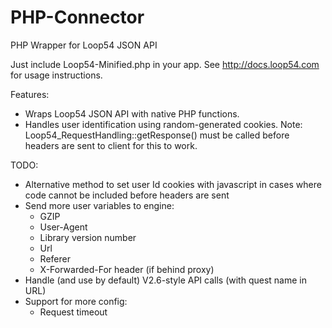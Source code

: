 # PHP-Connector
PHP Wrapper for Loop54 JSON API

Just include Loop54-Minified.php in your app. See http://docs.loop54.com for usage instructions.


Features:

- Wraps Loop54 JSON API with native PHP functions.
- Handles user identification using random-generated cookies. Note: Loop54_RequestHandling::getResponse() must be called before headers are sent to client for this to work.


TODO:

- Alternative method to set user Id cookies with javascript in cases where code cannot be included before headers are sent
- Send more user variables to engine:
  - GZIP
  - User-Agent
  - Library version number
  - Url
  - Referer
  - X-Forwarded-For header (if behind proxy)
- Handle (and use by default) V2.6-style API calls (with quest name in URL)
- Support for more config:
  - Request timeout
